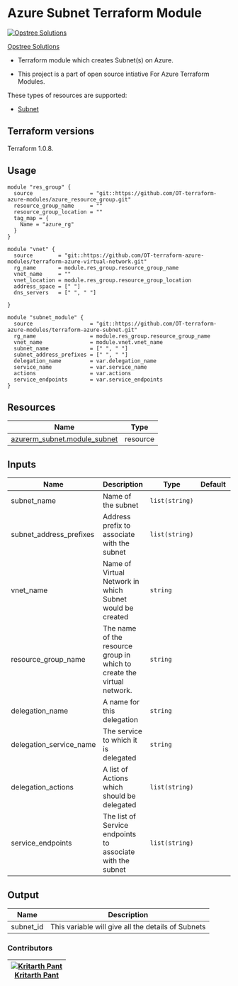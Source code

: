 Azure Subnet Terraform Module
=====================================

[![Opstree Solutions][opstree_avatar]][opstree_homepage]

[Opstree Solutions][opstree_homepage] 

   [opstree_homepage]: https://opstree.github.io/
   [opstree_avatar]: https://img.cloudposse.com/150x150/https://github.com/opstree.png

- Terraform module which creates Subnet(s) on Azure.

- This project is a part of open source intiative For Azure Terraform Modules.

These types of resources are supported:

* [Subnet](https://registry.terraform.io/providers/hashicorp/azurerm/latest/docs/resources/subnet)

Terraform versions
------------------

Terraform 1.0.8.

Usage
------

```hcl
module "res_group" {
  source                  = "git::https://github.com/OT-terraform-azure-modules/azure_resource_group.git"
  resource_group_name     = ""
  resource_group_location = ""
  tag_map = {
    Name = "azure_rg"
  }
}

module "vnet" {
  source        = "git::https://github.com/OT-terraform-azure-modules/terraform-azure-virtual-network.git"
  rg_name       = module.res_group.resource_group_name
  vnet_name     = ""
  vnet_location = module.res_group.resource_group_location
  address_space = [" "]
  dns_servers   = [" ", " "]

}

module "subnet_module" {
  source                  = "git::https://github.com/OT-terraform-azure-modules/terraform-azure-subnet.git"
  rg_name                 = module.res_group.resource_group_name
  vnet_name               = module.vnet.vnet_name
  subnet_name             = [" ", " "]
  subnet_address_prefixes = [" ", " "]
  delegation_name         = var.delegation_name
  service_name            = var.service_name
  actions                 = var.actions
  service_endpoints       = var.service_endpoints
}
```

Resources
------
| Name | Type |
|------|------|
| [azurerm_subnet.module_subnet](https://registry.terraform.io/providers/hashicorp/azurerm/latest/docs/resources/subnet) | resource |

Inputs
------
| Name | Description | Type | Default | Required |
|------|-------------|------|---------|:--------:|
| subnet_name | Name of the subnet | `list(string)` |  | yes |
| subnet_address_prefixes | Address prefix to associate with the subnet | `list(string)` | | yes |
| vnet_name | Name of Virtual Network in which Subnet would be created | `string` | | yes |
| resource_group_name | The name of the resource group in which to create the virtual network. | `string` |  | Yes |
| delegation_name  | A name for this delegation | `string` |  | yes |
| delegation_service_name |The service to which it is delegated | `string` |  | yes |
| delegation_actions | A list of Actions which should be delegated | `list(string)` | | yes |
| service_endpoints  | The list of Service endpoints to associate with the subnet| `list(string)` |  | yes |

Output
------
| Name | Description |
|------|-------------|
|subnet_id |This variable will give all the details of Subnets |

### Contributors
|  [![Kritarth Pant][kritarth_avatar]][kritarth_homepage]<br/>[Kritarth Pant][kritarth_homepage] |
|---|

[Kritarth_homepage]: https://gitlab.com/kritarthp
[Kritarth_avatar]: https://gitlab.com/uploads/-/system/user/avatar/8613469/avatar.png?width=400

